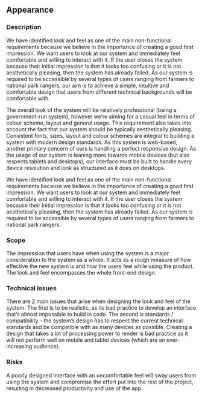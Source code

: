 ## Appearance

### Description

We have identified look and feel as one of the main non-functional requirements because we believe in the importance of creating a good first impression. We want users to look at our system and immediately feel comfortable and willing to interact with it. If the user closes the system because their initial impression is that it looks too confusing or it is not aesthetically pleasing, then the system has already failed. As our system is required to be accessible by several types of users ranging from farmers to national park rangers, our aim is to achieve a simple, intuitive and comfortable design that users from  different technical backgrounds will be comfortable with. 

The overall look of the system will be relatively professional (being a government-run system), however we’re aiming for a casual feel in terms of colour scheme, layout and general usage. This requirement also takes into account the fact that our system should be typically aesthetically pleasing. Consistent fonts, sizes, layout and colour schemes are integral to building a system with modern design standards. As this system is web-based, another primary concern of ours is handling a perfect responsive design. As the usage of our system is leaning more towards mobile devices (but also respects tablets and desktops), our interface must be built to handle every device resolution and look as structured as it does on desktops.

We have identified look and feel as one of the main non-functional requirements because we believe in the importance of creating a good first impression. We want users to look at our system and immediately feel comfortable and willing to interact with it. If the user closes the system because their initial impression is that it looks too confusing or it is not aesthetically pleasing, then the system has already failed. As our system is required to be accessible by several types of users ranging from farmers to national park rangers.

### Scope

The impression that users have when using the system is a major consideration to the system as a whole. It acts as a rough measure of how effective the new system is and how the users feel while using the product. The look and feel encompasses the whole front-end design.

### Technical issues

There are 2 main issues that arise when designing the look and feel of the system. The first is to be realistic, as its bad practice to develop an interface that’s almost impossible to build in code. The second is standards / compatibility - the system’s design has to respect the current technical standards and be compatible with as many devices as possible. Creating a design that takes a lot of processing power to render is bad practice as it will not perform well on mobile and tablet devices (which are an ever-increasing audience).

### Risks

A poorly designed interface with an uncomfortable feel will sway users from using the system and compromise the effort put into the rest of the project, resulting in decreased productivity and use of the app.